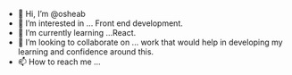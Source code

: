 - 👋 Hi, I’m @osheab
- 👀 I’m interested in ... Front end development.
- 🌱 I’m currently learning ...React. 
- 💞️ I’m looking to collaborate on ... work that would help in developing my learning and confidence around this.
- 📫 How to reach me ... 

<!---
osheab/osheab is a ✨ special ✨ repository because its `README.md` (this file) appears on your GitHub profile.
You can click the Preview link to take a look at your changes.
--->
